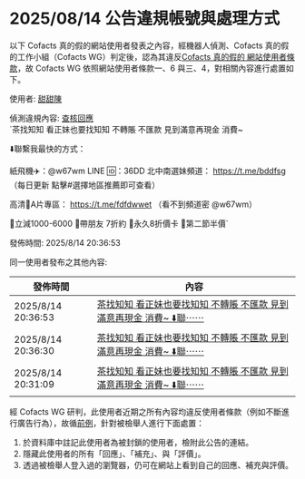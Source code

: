 2025/08/14 公告違規帳號與處理方式
=========

以下 Cofacts 真的假的網站使用者發表之內容，經機器人偵測、Cofacts 真的假的工作小組（Cofacts WG）判定後，認為其違反[Cofacts 真的假的 網站使用者條款](https://github.com/cofacts/rumors-site/blob/master/LEGAL.md)，故 Cofacts WG 依照網站使用者條款一、6 與三、4，對相關內容進行處置如下。

使用者: [甜甜陳](https://cofacts.github.io/community-builder/#/editorworks?type=0&day=365&userId=gA9MqJgBngzKCCgMAAwZ)

偵測違規內容: [查核回應](https://cofacts.tw/reply/Hw-VqJgBngzKCCgMSg2T)<br>`茶找知知 看正妹也要找知知
不轉賬 不匯款 見到滿意再現金 消費~

⬇️聯繫我最快的方式：

紙飛機✈️：@w67wm
LINE 🆔：36DD
北中南選妹頻道：
https://t.me/bddfsg
（每日更新 點擊#選擇地區推薦即可查看）

高清🔞A片專區：
https://t.me/fdfdwwet
（看不到頻道密 @w67wm）


🧸立減1000-6000
🧸帶朋友 7折約
🧸永久8折價卡
🧸第二節半價`

發佈時間: 2025/8/14 20:36:53

同一使用者發布之其他內容:

|發佈時間|內容|
|---|---|
| 2025/8/14 20:36:53 | [茶找知知 看正妹也要找知知 不轉賬 不匯款 見到滿意再現金 消費~  ⬇️聯⋯⋯](https://cofacts.tw/reply/Hw-VqJgBngzKCCgMSg2T) |
| 2025/8/14 20:36:30 | [茶找知知 看正妹也要找知知 不轉賬 不匯款 見到滿意再現金 消費~  ⬇️聯⋯⋯](https://cofacts.tw/reply/Hg-UqJgBngzKCCgM8w08) |
| 2025/8/14 20:31:09 | [茶找知知 看正妹也要找知知 不轉賬 不匯款 見到滿意再現金 消費~  ⬇️聯⋯⋯](https://cofacts.tw/reply/EQ-QqJgBngzKCCgMDQ1D) |

經 Cofacts WG 研判，此使用者近期之所有內容均違反使用者條款（例如不斷進行廣告行為），故循[前例](https://github.com/cofacts/takedowns/blob/master/2021/1125-2nd-spam.md)，針對被檢舉人進行下面處置：
1. 於資料庫中註記此使用者為被封鎖的使用者，檢附此公告的連結。
2. 隱藏此使用者的所有「回應」、「補充」、與「評價」。
3. 透過被檢舉人登入過的瀏覽器，仍可在網站上看到自己的回應、補充與評價。
